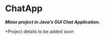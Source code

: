 # ChatApp
 ***Minor project in Java's GUI Chat Application.***
 
 *Project details to be added soon

